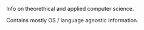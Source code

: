 Info on theorethical and applied computer science.

Contains mostly OS / language agnostic information.
